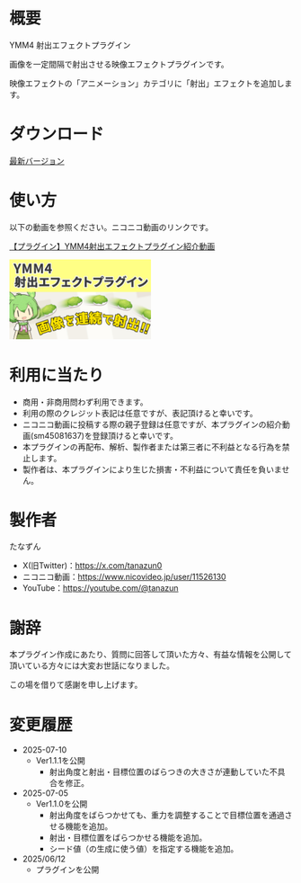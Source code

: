 # 概要
YMM4 射出エフェクトプラグイン

画像を一定間隔で射出させる映像エフェクトプラグインです。

映像エフェクトの「アニメーション」カテゴリに「射出」エフェクトを追加します。

# ダウンロード
[最新バージョン](https://github.com/tanazun/EjectEffectPlugin/releases/latest)

# 使い方
以下の動画を参照ください。ニコニコ動画のリンクです。

[【プラグイン】YMM4射出エフェクトプラグイン紹介動画](https://www.nicovideo.jp/watch/sm45081637?ref=garage_share_other)

<img src="./images/thumbnail.jpg" alt="動画のサムネイル" width="50%" />

# 利用に当たり
- 商用・非商用問わず利用できます。
- 利用の際のクレジット表記は任意ですが、表記頂けると幸いです。
- ニコニコ動画に投稿する際の親子登録は任意ですが、本プラグインの紹介動画(sm45081637)を登録頂けると幸いです。
- 本プラグインの再配布、解析、製作者または第三者に不利益となる行為を禁止します。
- 製作者は、本プラグインにより生じた損害・不利益について責任を負いません。

# 製作者
たなずん
- X(旧Twitter)：https://x.com/tanazun0
- ニコニコ動画：https://www.nicovideo.jp/user/11526130
- YouTube：https://youtube.com/@tanazun

# 謝辞
本プラグイン作成にあたり、質問に回答して頂いた方々、有益な情報を公開して頂いている方々には大変お世話になりました。

この場を借りて感謝を申し上げます。

# 変更履歴
- 2025-07-10
  - Ver1.1.1を公開
    - 射出角度と射出・目標位置のばらつきの大きさが連動していた不具合を修正。
- 2025-07-05
  - Ver1.1.0を公開
    - 射出角度をばらつかせても、重力を調整することで目標位置を通過させる機能を追加。
    - 射出・目標位置をばらつかせる機能を追加。
    - シード値（の生成に使う値）を指定する機能を追加。
- 2025/06/12
  - プラグインを公開
